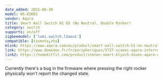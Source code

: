 ```yaml
---
date_added: 2021-06-30
model: WS-EUK02
vendor: Aqara
title: Smart Wall Switch H1 EU (No Neutral, Double Rocker)
category: switch
supports: on/off
zigbeemodel: ['lumi.switch.l2aeu1']
compatible: [tasmota,zha]
mlink: https://www.aqara.com/eu/product/smart-wall-switch-h1-no-neutral
link: https://www.domadoo.fr/fr/peripheriques/5727-xiaomi-aqara-interrupteur-mural-double-intelligent-h1-zigbee-30-sans-neutre-6970504214781.html
link2: https://homekitfit.com/product/stenen-smart-klyuch-dvoen-aqara-wall-switch-h1-eu-no-neutral
---
```

Currently there's a bug in the firmware where pressing the right rocker physically won't report the changed state.
